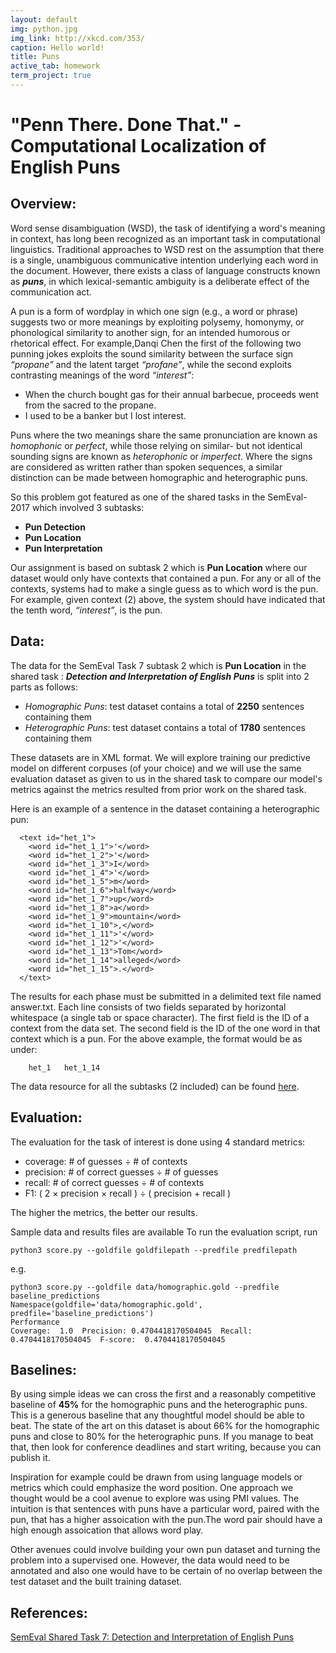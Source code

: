 ```yaml
---
layout: default
img: python.jpg
img_link: http://xkcd.com/353/
caption: Hello world!
title: Puns
active_tab: homework
term_project: true
---
```



# "Penn There. Done That." - Computational Localization of English Puns


## Overview:

Word sense disambiguation (WSD), the task of identifying a word's meaning in context, has long been recognized as an important task in computational linguistics. Traditional approaches to WSD rest on the assumption that there is a single, unambiguous communicative intention underlying each word in the document. However, there exists a class of language constructs known as _**puns**_, in which lexical-semantic ambiguity is a deliberate effect of the communication act. 
 
A pun is a form of wordplay in which one sign (e.g., a word or phrase) suggests two or more meanings by exploiting polysemy, homonymy, or phonological similarity to another sign, for an intended humorous or rhetorical effect. For example,Danqi Chen the first of
the following two punning jokes exploits the sound similarity between the surface sign *“propane”* and the latent target *“profane”*, while the second exploits contrasting meanings of the word *“interest”*:
 -  When the church bought gas for their annual barbecue, proceeds went from the sacred to the propane.
 -  I used to be a banker but I lost interest.

Puns where the two meanings share the same pronunciation are known as *homophonic* or *perfect*, while those relying on similar- but not identical sounding signs are known as *heterophonic* or *imperfect*. Where the signs are considered as written rather than spoken sequences, a similar distinction can be made between homographic and heterographic puns.

So this problem got featured as one of the shared tasks in the SemEval-2017 which involved 3 subtasks:
* **Pun Detection**
* **Pun Location**
* **Pun Interpretation**

Our assignment is based on subtask 2 which is **Pun Location** where our dataset would only have contexts that contained a pun. For any or all of the contexts, systems had to make a single guess as to which word is the pun. For example, given context (2) above, the system should have indicated that the tenth word, *“interest”*, is the pun.


## Data:

The data for the SemEval Task 7 subtask 2 which is **Pun Location** in the shared task : __*Detection and Interpretation of English Puns*__ is split into 2 parts as follows:  
* *Homographic Puns*: test dataset contains a total of **2250** sentences containing them
* *Heterographic Puns*: test dataset contains a total of **1780** sentences containing them

These datasets are in XML format. We will explore training our predictive model on different corpuses (of your choice) and we will use the same evaluation dataset as given to us in the shared task to compare our model's metrics against the metrics resulted from prior work on the shared task.

Here is an example of a sentence in the dataset containing a heterographic pun:
    
```
  <text id="het_1">
    <word id="het_1_1">'</word>
    <word id="het_1_2">'</word>
    <word id="het_1_3">I</word>
    <word id="het_1_4">'</word>
    <word id="het_1_5">m</word>
    <word id="het_1_6">halfway</word>
    <word id="het_1_7">up</word>
    <word id="het_1_8">a</word>
    <word id="het_1_9">mountain</word>
    <word id="het_1_10">,</word>
    <word id="het_1_11">'</word>
    <word id="het_1_12">'</word>
    <word id="het_1_13">Tom</word>
    <word id="het_1_14">alleged</word>
    <word id="het_1_15">.</word>
  </text> 
```
The results for each phase must be submitted in a delimited text file named answer.txt. Each line consists of two fields separated by horizontal whitespace (a single tab or space character). The first field is the ID of a context from the data set. The second field is the ID of the one word in that context which is a pun. For the above example, the format would be as under:

```
    het_1	het_1_14
```

The data resource for all the subtasks (2 included) can be found [here](http://alt.qcri.org/semeval2017/task7/data/uploads/semeval2017_task7.tar.xz). 


## Evaluation:
The evaluation for the task of interest is done using 4 standard metrics:

* coverage: # of guesses ÷ # of contexts
* precision: # of correct guesses ÷ # of guesses
* recall: # of correct guesses ÷ # of contexts
* F1: ( 2 × precision × recall ) ÷ ( precision + recall )

The higher the metrics, the better our results. 

 Sample data and results files are available
To run the evaluation script, run

```
python3 score.py --goldfile goldfilepath --predfile predfilepath
```

e.g.

```
python3 score.py --goldfile data/homographic.gold --predfile baseline_predictions
Namespace(goldfile='data/homographic.gold', predfile='baseline_predictions')
Performance
Coverage:  1.0  Precision: 0.4704418170504045  Recall:  0.4704418170504045  F-score:  0.4704418170504045
```


## Baselines:
By using simple ideas we can cross the first and a reasonably competitive baseline of **45%** for the homographic puns and the heterographic puns. This is a generous baseline that any thoughtful model should be able to beat. The state of the art on this dataset is about 66% for the homographic puns and close to 80% for the heterographic puns. If you manage to beat that, then look for conference deadlines and start writing, because you can publish it. 

Inspiration for example could be drawn from using language models or metrics which could emphasize the word position.
One approach we thought would be a cool avenue to explore was using PMI values. The intuition is that sentences with puns have a particular word, paired with the pun, that has a higher assoication with the pun.The word pair should have a high enough assoication that allows word play.

Other avenues could involve building your own pun dataset and turning the problem into a supervised one. However, the data would need to be annotated and also one would have to be certain of no overlap between the test dataset and the built training dataset.

## References:
[SemEval Shared Task 7: Detection and Interpretation of English Puns](http://www.aclweb.org/anthology/S17-2005)
